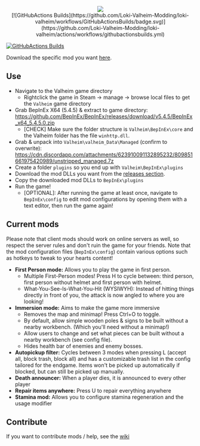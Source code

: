 <p align="center">
   <img src="https://raw.githubusercontent.com/Loki-Valheim-Modding/loki-valheim/development/logo.png"/></br>
[![GitHubActions Builds](https://github.com/Loki-Valheim-Modding/loki-valheim/workflows/GitHubActionsBuilds/badge.svg)](https://github.com/Loki-Valheim-Modding/loki-valheim/actions/workflows/githubactionsbuilds.yml)
</p>

[![GitHubActions Builds](https://github.com/Loki-Valheim-Modding/loki-valheim/workflows/GitHubActionsBuilds/badge.svg)](https://github.com/Loki-Valheim-Modding/loki-valheim/actions/workflows/githubactionsbuilds.yml)

Download the specific mod you want [here](https://github.com/Loki-Valheim-Modding/loki-valheim/releases).

## Use

- Navigate to the Valheim game directory
   - Rightclick the game in Steam -> manage -> browse local files to get the `Valheim` game directory
- Grab BepInEx X64 (5.4.5) & extract to game directory: https://github.com/BepInEx/BepInEx/releases/download/v5.4.5/BepInEx_x64_5.4.5.0.zip
   - [CHECK] Make sure the folder structure is `Valheim\BepInEx\core` and the Valheim folder has the file `winhttp.dll`.
- Grab & unpack into `Valheim\valheim_Data\Managed` (confirm to overwrite): https://cdn.discordapp.com/attachments/623910091132895232/809851661975420989/unstripped_managed.7z
- Create a folder `plugins` so you end up with `Valheim\BepInEx\plugins`
- Download the mod DLLs you want from the [releases section](https://github.com/Loki-Valheim-Modding/loki-valheim/releases).
- Copy the downloaded mod DLLs to `BepInEx\plugins`
- Run the game!
  - [OPTIONAL]: After running the game at least once, navigate to `BepInEx\config` to edit mod configurations by opening them with a text editor, then run the game again!

## Current mods

Please note that client mods should work on online servers as well, so respect the server rules and don't ruin the game for your friends.
Note that the mod configuration files (`BepInEx\config`) contain various options such as hotkeys to tweak to your hearts content!

- **First Person mode:** Allows you to play the game in first person. 
  - Multiple First-Person modes! Press H to cycle between: third person, first person without helmet and first person with helmet. 
  - What-You-See-Is-What-You-Hit (WYSIWYH): Instead of hitting things directly in front of you, the attack is now angled to where you are looking!
- **Immersion mode:** Aims to make the game more immersive
  - Removes the map and minimap! Press Ctrl+O to toggle.
  - By default, allow simple wooden poles & signs to be built without a nearby workbench. (Which you'll need without a minimap!)
  - Allow users to change and set what pieces can be built without a nearby workbench (see config file).
  - Hides health bar of enemies and enemy bosses.
- **Autopickup filter:** Cycles between 3 modes when pressing L (accept all, block trash, block all) and has a customizable trash list in the config tailored for the endgame. Items won't be picked up automatically if blocked, but can still be picked up manually.
- **Death announcer:** When a player dies, it is announced to every other player
- **Repair items anywhere:** Press U to repair everything anywhere
- **Stamina mod:** Allows you to configure stamina regeneration and the usage modifier


## Contribute 
If you want to contribute mods / help, see the [wiki](https://github.com/Loki-Valheim-Modding/loki-valheim/wiki/Develop-a-Mod)
